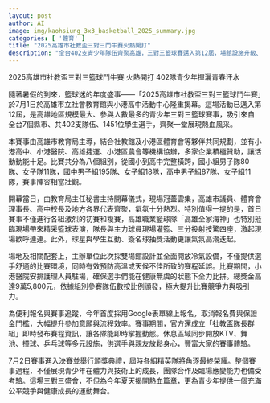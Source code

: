 ```yaml
---
layout: post
author: AI
image: img/kaohsiung_3x3_basketball_2025_summary.jpg
categories: [ '體育' ]
title: "2025高雄市社教盃三對三鬥牛賽火熱開打"
description: "全台402支青少年隊伍齊聚高雄，三對三籃球賽邁入第12屆，場館設施升級、多元配套，選手與職籃明星同場較勁，點燃夏日運動熱情。"
---
```

2025高雄市社教盃三對三籃球鬥牛賽 火熱開打 402隊青少年揮灑青春汗水

隨著暑假的到來，籃球迷的年度盛事——「2025高雄市社教盃三對三籃球鬥牛賽」於7月1日於高雄市立社會教育館與小港高中活動中心隆重揭幕。這場活動已邁入第12屆，是高雄地區規模最大、參與人數最多的青少年三對三籃球賽事，吸引來自全台7個縣市、共402支隊伍、1451位學生選手，齊聚一堂展現熱血風采。

本賽事由高雄市教育局主導，結合社教館及小港區體育會等夥伴共同規劃，並有小港高中、小港醫院、高雄捷運、小港區農會等機構協辦，多家企業積極贊助，讓活動動能十足。比賽共分為八個組別，從國小到高中完整橫跨，國小組男子隊80隊、女子隊11隊，國中男子組195隊、女子組18隊，高中男子組87隊、女子組11隊，賽事陣容相當壯觀。

開幕當日，由教育局主任秘書主持開幕儀式，現場冠蓋雲集，高雄市議員、體育會理事長、高中校長及地方各界代表齊聚，氣氛十分熱烈。特別值得一提的是，首日賽事不僅進行各組激烈的初賽和複賽，高雄職業籃球隊「高雄全家海神」也特別蒞臨現場帶來精采籃球表演，隊長與主力球員現場灌籃、三分投射技驚四座，激起現場歡呼連連。此外，球星與學生互動、簽名球抽獎活動更讓氣氛高潮迭起。

場地及相關配套上，主辦單位此次採雙場館設計並全面開放冷氣設備，不僅提供選手舒適的比賽環境，同時有效預防高溫或天候不佳所致的賽程延誤。比賽期間，小港醫院安排護理人員駐場，確保選手們能在健康無虞的狀態下全力比拼。總獎金高達9萬5,800元，依據組別參賽隊伍數按比例頒發，極大提升比賽競爭力與吸引力。

為便利報名與賽事追蹤，今年首度採用Google表單線上報名，取消報名費與保證金門檻，大幅提升參加意願與流程效率。賽事期間，官方還成立「社教盃隊長群組」即時發布賽程資訊，讓各隊能即時掌握動態。休息區域同步開放KTV、舞池、撞球、乒乓球等多元設施，供選手與親友放鬆身心，豐富大家的賽事體驗。

7月2日賽事進入決賽並舉行頒獎典禮，屆時各組精英隊將角逐最終榮耀。整個賽事過程，不僅展現青少年在體力與技術上的成長，團隊合作及臨場應變能力也備受考驗。這場三對三盛會，不但為今年夏天揭開熱血篇章，更為青少年提供一個充滿公平競爭與健康成長的運動舞台。